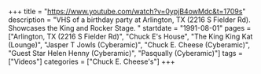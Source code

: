 +++
title = "https://www.youtube.com/watch?v=0ypjB4owMdc&t=1709s"
description = "VHS of a birthday party at Arlington, TX (2216 S Fielder Rd). Showcases the King and Rocker Stage. "
startdate = "1991-08-01"
pages = ["Arlington, TX (2216 S Fielder Rd)", "Chuck E's House", "The King King Kat (Lounge)", "Jasper T Jowls (Cyberamic)", "Chuck E. Cheese (Cyberamic)", "Guest Star Helen Henny (Cyberamic)", "Pasqually (Cyberamic)"]
tags = ["Videos"]
categories = ["Chuck E. Cheese's"]
+++
